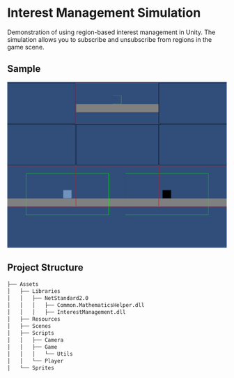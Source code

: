 # Interest Management Simulation

Demonstration of using region-based interest management in Unity. The simulation allows you to subscribe and unsubscribe from regions in the game scene.

## Sample

<img src="Docs/sample.jpg">

## Project Structure

```
├── Assets
│   ├── Libraries
│   │   ├── NetStandard2.0
│   │   │   ├── Common.MathematicsHelper.dll
│   │   │   ├── InterestManagement.dll
│   ├── Resources
│   ├── Scenes
│   ├── Scripts
│   │   ├── Camera
│   │   ├── Game
│   │   │   └── Utils
│   │   └── Player
│   └── Sprites
```
